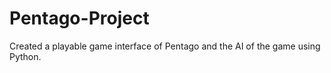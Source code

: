 # Pentago-Project
Created a playable game interface of Pentago and the AI of the game using Python.
